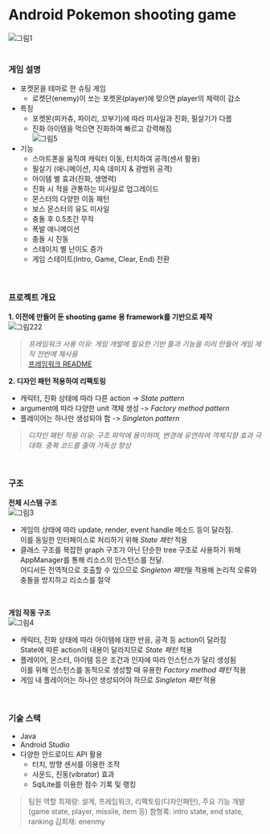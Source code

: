 # Android Pokemon shooting game
![그림1](https://user-images.githubusercontent.com/55947154/113499521-8c14e000-9551-11eb-839a-2732f3c40470.png)   
<br>

### 게임 설명
- 포켓몬을 테마로 한 슈팅 게임   
  - 로켓단(enemy)이 쏘는 포켓몬(player)에 맞으면 player의 체력이 감소   
- 특징
  - 포켓몬(피카츄, 파이리, 꼬부기)에 따라 미사일과 진화, 필살기가 다름
  - 진화 아이템을 먹으면 진화하여 빠르고 강력해짐   
    ![그림5](https://user-images.githubusercontent.com/55947154/113499620-781dae00-9552-11eb-9a18-a2fa9cf6fe95.png)   
 - 기능   
    - 스마트폰을 움직여 캐릭터 이동, 터치하여 공격(센서 활용)
    - 필살기 (애니메이션, 지속 데미지 & 광범위 공격)   
    - 아이템 별 효과(진화, 생명력)      
    - 진화 시 적을 관통하는 미사일로 업그레이드   
    - 몬스터의 다양한 이동 패턴    
    - 보스 몬스터의 유도 미사일  
    - 충돌 후 0.5초간 무적   
    - 폭발 애니메이션   
    - 충돌 시 진동      
    - 스테이지 별 난이도 증가   
    - 게임 스테이트(Intro, Game, Clear, End) 전환   
<br>

### 프로젝트 개요
**1. 이전에 만들어 둔 shooting game 용 framework를 기반으로 제작**   
 ![그림222](https://user-images.githubusercontent.com/55947154/113499722-23c6fe00-9553-11eb-8bfe-0b76400ae98b.png)   
 >*프레임워크 사용 이유: 게임 개발에 필요한 기반 틀과 기능을 미리 만들어 게임 제작 전반에 재사용*   
[프레임워크 README](https://github.com/cjl0701/GameFramework/blob/master/README.md "github link")   
   

**2. 디자인 패턴 적용하여 리팩토링**   
  - 캐릭터, 진화 상태에 따라 다른 action -> *State pattern*   
  - argument에 따라 다양한 unit 객체 생성 -> *Factory method pattern*   
  - 플레이어는 하나만 생성되야 함 -> *Singleton pattern*   
 >*디자인 패턴 적용 이유: 구조 파악에 용이하며, 변경에 유연하여 객체지향 효과 극대화. 중복 코드를 줄여 가독성 향상*
<br>


### 구조
**전체 시스템 구조**   
![그림3](https://user-images.githubusercontent.com/55947154/113500653-b1f2b280-955a-11eb-89c1-c4fe64f50288.png)   
  - 게임의 상태에 따라 update, render, event handle 메소드 등이 달라짐.   
이를 동일한 인터페이스로 처리하기 위해 *State 패턴* 적용
  - 클래스 구조를 복잡한 graph 구조가 아닌 단순한 tree 구조로 사용하기 위해 AppManager를 통해 리소스의 인스턴스를 전달.    
어디서든 전역적으로 호출할 수 있으므로 *Singleton 패턴*을 적용해 논리적 오류와 충돌을 방지하고 리소스를 절약


<br>

**게임 작동 구조**   
![그림4](https://user-images.githubusercontent.com/55947154/113500657-b4eda300-955a-11eb-850d-afd78e9191e4.png)   
  - 캐릭터, 진화 상태에 따라 아이템에 대한 반응, 공격 등 action이 달라짐    
State에 따른 action의 내용이 달라지므로 *State 패턴* 적용   
  - 플레이어, 몬스터, 아이템 등은 조건과 인자에 따라 인스턴스가 달리 생성됨   
이를 위해 인스턴스를 동적으로 생성할 때 유용한 *Factory method 패턴* 적용   
  - 게임 내 플레이어는 하나만 생성되어야 하므로 *Singleton 패턴* 적용   

<br>  

### 기술 스택
- Java
- Android Studio
- 다양한 안드로이드 API 활용
  - 터치, 방향 센서를 이용한 조작
  - 사운드, 진동(vibrator) 효과
  - SqlLite를 이용한 점수 기록 및 랭킹


> 팀원 역할
  > 최재량: 설계, 프레임워크, 리팩토링(디자인패턴), 주요 기능 개발(game state, player, missile, item 등)
  > 함형록: intro state, end state, ranking
  > 김희재: enenmy
     
    

